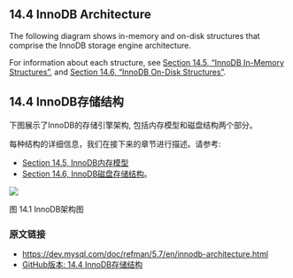 ## 14.4 InnoDB Architecture

The following diagram shows in-memory and on-disk structures that comprise the InnoDB storage engine architecture.

For information about each structure, see [Section 14.5, “InnoDB In-Memory Structures”](./14.5_innodb-in-memory-structures.md), and [Section 14.6, “InnoDB On-Disk Structures”](./14.6_innodb-on-disk-structures.md).

## 14.4 InnoDB存储结构

下图展示了InnoDB的存储引擎架构, 包括内存模型和磁盘结构两个部分。

每种结构的详细信息，我们在接下来的章节进行描述。请参考:

- [Section 14.5, InnoDB内存模型](./14.5_innodb-in-memory-structures.md)
- [Section 14.6, InnoDB磁盘存储结构](./14.6_innodb-on-disk-structures.md)。


[![](14.4_innodb-architecture_CN.png)](https://dev.mysql.com/doc/refman/5.7/en/images/innodb-architecture.png)

图 14.1 InnoDB架构图


### 原文链接

- <https://dev.mysql.com/doc/refman/5.7/en/innodb-architecture.html>
- [GitHub版本: 14.4 InnoDB存储结构](https://github.com/cncounter/translation/blob/master/tiemao_2020/44_innodb-storage-engine/14.4_innodb-architecture.md)
